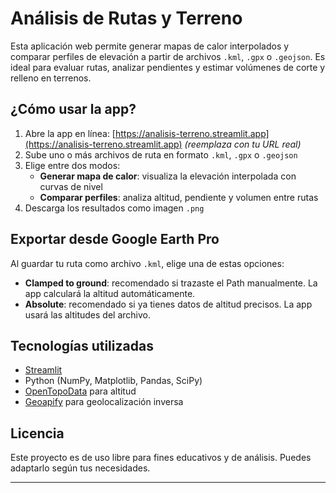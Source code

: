 # Análisis de Rutas y Terreno

Esta aplicación web permite generar mapas de calor interpolados y comparar perfiles de elevación a partir de archivos `.kml`, `.gpx` o `.geojson`. Es ideal para evaluar rutas, analizar pendientes y estimar volúmenes de corte y relleno en terrenos.

## ¿Cómo usar la app?

1. Abre la app en línea: [https://analisis-terreno.streamlit.app](https://analisis-terreno.streamlit.app) *(reemplaza con tu URL real)*
2. Sube uno o más archivos de ruta en formato `.kml`, `.gpx` o `.geojson`
3. Elige entre dos modos:
   - **Generar mapa de calor**: visualiza la elevación interpolada con curvas de nivel
   - **Comparar perfiles**: analiza altitud, pendiente y volumen entre rutas
4. Descarga los resultados como imagen `.png`

## Exportar desde Google Earth Pro

Al guardar tu ruta como archivo `.kml`, elige una de estas opciones:

- **Clamped to ground**: recomendado si trazaste el Path manualmente. La app calculará la altitud automáticamente.
- **Absolute**: recomendado si ya tienes datos de altitud precisos. La app usará las altitudes del archivo.

## Tecnologías utilizadas

- [Streamlit](https://streamlit.io/)
- Python (NumPy, Matplotlib, Pandas, SciPy)
- [OpenTopoData](https://www.opentopodata.org/) para altitud
- [Geoapify](https://www.geoapify.com/) para geolocalización inversa

## Licencia

Este proyecto es de uso libre para fines educativos y de análisis. Puedes adaptarlo según tus necesidades.

---
